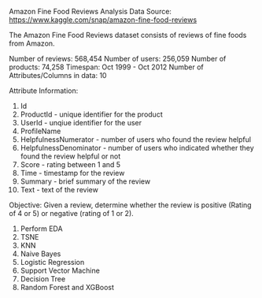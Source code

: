 Amazon Fine Food Reviews Analysis
Data Source: https://www.kaggle.com/snap/amazon-fine-food-reviews

The Amazon Fine Food Reviews dataset consists of reviews of fine foods from Amazon.

Number of reviews: 568,454
Number of users: 256,059
Number of products: 74,258
Timespan: Oct 1999 - Oct 2012
Number of Attributes/Columns in data: 10

Attribute Information:

1. Id
2. ProductId - unique identifier for the product
3. UserId - unqiue identifier for the user
4. ProfileName
5. HelpfulnessNumerator - number of users who found the review helpful
6. HelpfulnessDenominator - number of users who indicated whether they found the review helpful or not
7. Score - rating between 1 and 5
8. Time - timestamp for the review
9. Summary - brief summary of the review
10. Text - text of the review

Objective:
Given a review, determine whether the review is positive (Rating of 4 or 5) or negative (rating of 1 or 2).

1. Perform EDA
2. TSNE
3. KNN
4. Naive Bayes
5. Logistic Regression
6. Support Vector Machine
7. Decision Tree
8. Random Forest and XGBoost
